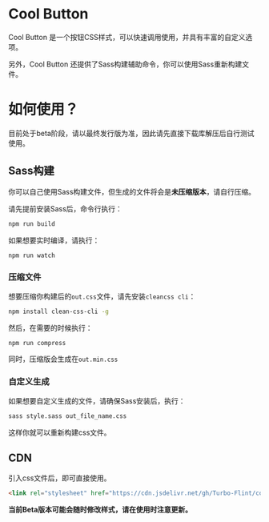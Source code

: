 # Cool Button
Cool Button 是一个按钮CSS样式，可以快速调用使用，并具有丰富的自定义选项。

另外，Cool Button 还提供了Sass构建辅助命令，你可以使用Sass重新构建文件。

# 如何使用？
目前处于beta阶段，请以最终发行版为准，因此请先直接下载库解压后自行测试使用。

## Sass构建
你可以自己使用Sass构建文件，但生成的文件将会是**未压缩版本**，请自行压缩。

请先提前安装Sass后，命令行执行：
```bash
npm run build
```

如果想要实时编译，请执行：
```bash
npm run watch
```

### 压缩文件

想要压缩你构建后的`out.css`文件，请先安装`cleancss cli`：
```bash
npm install clean-css-cli -g
```

然后，在需要的时候执行：
```bash
npm run compress
```

同时，压缩版会生成在`out.min.css`

### 自定义生成

如果想要自定义生成的文件，请确保Sass安装后，执行：
```bash
sass style.sass out_file_name.css
```

这样你就可以重新构建css文件。
## CDN
引入css文件后，即可直接使用。
```html
<link rel="stylesheet" href="https://cdn.jsdelivr.net/gh/Turbo-Flint/cool-button@latest/out.css">
```

**当前Beta版本可能会随时修改样式，请在使用时注意更新。**